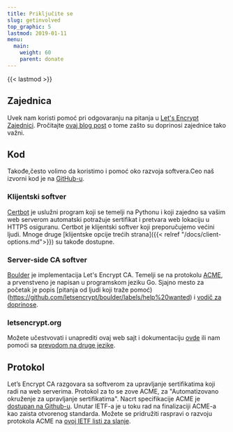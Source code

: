 ```yaml
---
title: Priključite se
slug: getinvolved
top_graphic: 5
lastmod: 2019-01-11
menu:
  main:
    weight: 60
    parent: donate
---
```


{{< lastmod >}}

## Zajednica

Uvek nam koristi pomoć pri odgovaranju na pitanja u [Let's Encrypt Zajednici](https://community.letsencrypt.org/). Pročitajte [ovaj blog post](/2015/08/13/lets-encrypt-community-support.html) o tome zašto su doprinosi zajednice tako važni.

## Kod

Takođe,često volimo da koristimo i pomoć oko razvoja softvera.Ceo naš izvorni kod je na [GitHub-u](https://github.com/letsencrypt/).

### Klijentski softver

[Certbot](https://github.com/certbot/certbot) je uslužni program koji se temelji na Pythonu i koji zajedno sa vašim web serverom automatski potražuje sertifikat i pretvara web lokaciju u HTTPS osiguranu. Certbot je klijentski softver koji preporučujemo većini ljudi. Mnoge druge [klijentske opcije trećih strana]({{< relref "/docs/client-options.md">}}) su takođe dostupne.

### Server-side CA softver

[Boulder](https://github.com/letsencrypt/boulder) je implementacija Let's Encrypt CA. Temelji se na protokolu [ACME](https://github.com/ietf-wg-acme/acme), a prvenstveno je napisan u programskom jeziku Go. Sjajno mesto za početak je popis [pitanja od ljudi koji traže pomoć) (https://github.com/letsencrypt/boulder/labels/help%20wanted) i [vodič za doprinose](https://github.com/letsencrypt/boulder/blob/master/CONTRIBUTING.md).

### letsencrypt.org

Možete učestvovati i unaprediti ovaj web sajt i dokumentaciju [ovde](https://github.com/letsencrypt/website) ili nam pomoći sa [prevodom na druge jezike](https://github.com/letsencrypt/website/blob/master/TRANSLATION.md).

## Protokol

Let’s Encrypt CA razgovara sa softverom za upravljanje sertifikatima koji radi na web serverima. Protokol za to se zove ACME, za "Automatizovano okruženje za upravljanje sertifikatima". Nacrt specifikacije ACME je [dostupan na Github-u](https://github.com/ietf-wg-acme/acme). Unutar IETF-a je u toku rad na finalizaciji ACME-a kao zaista otvorenog standarda. Možete se pridružiti raspravi o razvoju protokola ACME na [ovoj IETF listi za slanje](https://www.ietf.org/mailman/listinfo/acme).